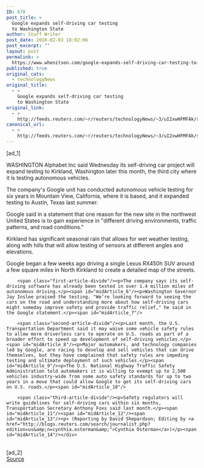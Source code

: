 ```yaml
---
ID: 678
post_title: >
  Google expands self-driving car testing
  to Washington State
author: Staff Writer
post_date: 2016-02-03 18:02:06
post_excerpt: ""
layout: post
permalink: >
  https://www.whenitson.com/google-expands-self-driving-car-testing-to-washington-state/
published: true
original_cats:
  - technologyNews
original_title:
  - >
    Google expands self-driving car testing
    to Washington State
original_link:
  - >
    http://feeds.reuters.com/~r/reuters/technologyNews/~3/uI2xwHFMFAk/story01.htm
canonical_url:
  - >
    http://feeds.reuters.com/~r/reuters/technologyNews/~3/uI2xwHFMFAk/story01.htm
---
```

 [ad_1]
<br><div id="articleText">
<span id="midArticle_start"/>

<span id="midArticle_0"/><span class="focusParagraph" readability="5"><p><span class="articleLocation">WASHINGTON</span> Alphabet Inc said Wednesday its self-driving car project will expand testing to Kirkland, Washington later this month, the third city where it is testing autonomous vehicles.</p></span><span id="midArticle_1"/><p>The company's Google unit has conducted autonomous vehicle testing for six years in Mountain View, California, where it is based, and it expanded testing to Austin, Texas last summer.</p><span id="midArticle_2"/><p>Google said in a statement that one reason for the new site  in the northwest United States is to gain experience in "different driving environments, traffic patterns, and road conditions."</p><span id="midArticle_3"/><p>Kirkland has significant seasonal rain that allows for wet weather testing, along with hills that will allow testing of sensors at different angles and elevations.</p><span id="midArticle_4"/><p>Google began a few weeks ago driving a single Lexus RX450h SUV around a few square miles in North Kirkland to create a detailed map of the streets.</p><span id="midArticle_5"/>
        
        <span class="first-article-divide"/><p>The company says its self-driving software has already been tested in over 1.4 million miles of autonomous driving.</p><span id="midArticle_6"/><p>Washington Governor Jay Inslee praised the testing. "We’re looking forward to seeing the cars on the road and understanding more about how self-driving cars might someday improve safety and provide traffic relief," he said in the Google statement.</p><span id="midArticle_7"/>
        
        <span class="second-article-divide"/><p>Last month, the U.S. Transportation Department said it may waive some vehicle safety rules to allow more driverless cars to operate on U.S. roads as part of a broader effort to speed up development of self-driving vehicles.</p><span id="midArticle_8"/><p>Major automakers, and technology companies led by Google, are racing to develop and sell vehicles that can drive themselves, but they have complained that safety rules are impeding testing and ultimate deployment of such vehicles.</p><span id="midArticle_9"/><p>The U.S. National Highway Traffic Safety Administration told automakers it is willing to exempt up to 2,500 vehicles industry-wide from some auto safety standards for up to two years in a move that could allow Google to get its self-driving cars on U.S. roads.</p><span id="midArticle_10"/>
        
        <span class="third-article-divide"/><p>Safety regulators will write guidelines for self-driving cars within six months, Transportation Secretary Anthony Foxx said last month.</p><span id="midArticle_11"/><span id="midArticle_12"/><span id="midArticle_13"/><p> (Reporting by David Shepardson; Editing by <a href="http://blogs.reuters.com/search/journalist.php?edition=us&amp;n=cynthia.osterman&amp;">Cynthia Osterman</a>)</p><span id="midArticle_14"/></div>
<br>[ad_2]
<br><a href="http://feeds.reuters.com/~r/reuters/technologyNews/~3/uI2xwHFMFAk/story01.htm">Source </a>